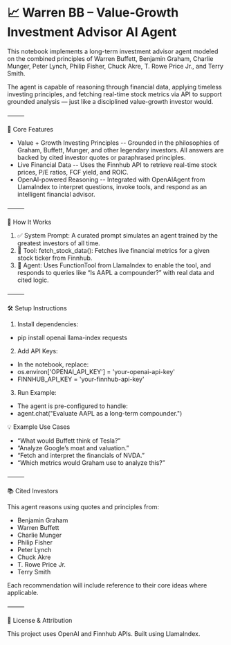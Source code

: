 # 📈 Warren BB – Value-Growth Investment Advisor AI Agent

This notebook implements a long-term investment advisor agent modeled on the combined principles of Warren Buffett, Benjamin Graham, Charlie Munger, Peter Lynch, Philip Fisher, Chuck Akre, T. Rowe Price Jr., and Terry Smith.

The agent is capable of reasoning through financial data, applying timeless investing principles, and fetching real-time stock metrics via API to support grounded analysis — just like a disciplined value-growth investor would.

⸻

🧠 Core Features
- Value + Growth Investing Principles
 -- Grounded in the philosophies of Graham, Buffett, Munger, and other legendary investors. All answers are backed by cited investor quotes or paraphrased principles.
- Live Financial Data
 -- Uses the Finnhub API to retrieve real-time stock prices, P/E ratios, FCF yield, and ROIC.
- OpenAI-powered Reasoning
 -- Integrated with OpenAIAgent from LlamaIndex to interpret questions, invoke tools, and respond as an intelligent financial advisor.

⸻

🚀 How It Works
1. ✅ System Prompt: A curated prompt simulates an agent trained by the greatest investors of all time.
2. 🔧 Tool: fetch_stock_data(): Fetches live financial metrics for a given stock ticker from Finnhub.
3. 🤖 Agent: Uses FunctionTool from LlamaIndex to enable the tool, and responds to queries like “Is AAPL a compounder?” with real data and cited logic.

⸻

🛠 Setup Instructions
1. Install dependencies:
 - pip install openai llama-index requests

2. Add API Keys:
 - In the notebook, replace:
 - os.environ['OPENAI_API_KEY'] = 'your-openai-api-key'
 - FINNHUB_API_KEY = 'your-finnhub-api-key'

3. Run Example:
 - The agent is pre-configured to handle:
 - agent.chat("Evaluate AAPL as a long-term compounder.")

💡 Example Use Cases
 - “What would Buffett think of Tesla?”
 - “Analyze Google’s moat and valuation.”
 - “Fetch and interpret the financials of NVDA.”
 - “Which metrics would Graham use to analyze this?”

⸻

📚 Cited Investors

This agent reasons using quotes and principles from:
- Benjamin Graham
- Warren Buffett
- Charlie Munger
- Philip Fisher
- Peter Lynch
- Chuck Akre
- T. Rowe Price Jr.
- Terry Smith

Each recommendation will include reference to their core ideas where applicable.

⸻

🧾 License & Attribution

This project uses OpenAI and Finnhub APIs.
Built using LlamaIndex.
